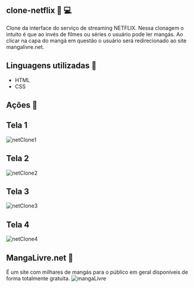 ## clone-netflix :movie_camera: :computer:
Clone da interface do serviço de streaming NETFLIX. Nessa clonagem o intuito é que ao invés de filmes ou séries o usuário pode ler mangás. Ao clicar na capa do mangá em questão o usuário será redirecionado ao site mangalivre.net.

## Linguagens utilizadas 💠
  * HTML
  * CSS

## Ações 👏
  ## Tela 1
  ![netClone1](https://user-images.githubusercontent.com/84688951/160709050-c7fcdc2d-a3ce-4d92-966c-bc1e1a321a79.png)
  ## Tela 2
  ![netClone2](https://user-images.githubusercontent.com/84688951/160709100-6a091c09-5b10-4326-8060-edc6d9b916ef.png)
  ## Tela 3
  ![netClone3](https://user-images.githubusercontent.com/84688951/160709159-6489a8eb-37bc-4f9a-ad7d-432e36da6daf.png)
  ## Tela 4
  ![netClone4](https://user-images.githubusercontent.com/84688951/160710833-1d7947b2-bdfb-4170-8779-5a1e3d7d712b.png)
 
## MangaLivre.net 📖
É um site com milhares de mangás para o público em geral disponíveis de forma totalmente gratuita.
![mangaLivre](https://user-images.githubusercontent.com/84688951/160711177-fe54b699-67ad-44ec-80c6-36f3e439fcb1.png)
